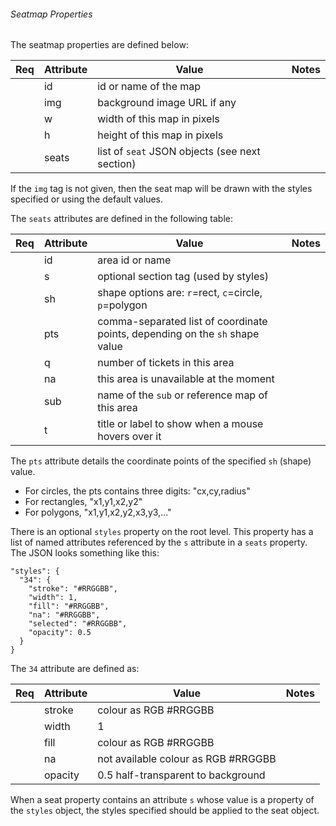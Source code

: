 ###### Seatmap Properties

The seatmap properties are defined below:

| Req | Attribute        | Value       | Notes |
|:---:| ---------------- | ----------- | ----- |
|     | id               | id or name of the map | |
|     | img              | background image URL if any | |
|     | w                | width of this map in pixels | |
|     | h                | height of this map in pixels | |
|     | seats            | list of `seat` JSON objects (see next section) | | |

If the `img` tag is not given, then the seat map will be drawn with the styles
specified or using the default values.

The `seats` attributes are defined in the following table:

| Req | Attribute | Value       | Notes |
|:---:| --------- | ----------- | ----- |
|     | id        | area id or name | |
|     | s         | optional section tag (used by styles) | |
|     | sh        | shape options are: `r`=rect, `c`=circle, `p`=polygon | |
|     | pts       | comma-separated list of coordinate points, depending on the `sh` shape value | |
|     | q         | number of tickets in this area | |
|     | na        | this area is unavailable at the moment | |
|     | sub       | name of the `sub` or reference map of this area | |
|     | t         | title or label to show when a mouse hovers over it | | |

The `pts` attribute details the coordinate points of the specified `sh` (shape)
value.

* For circles, the pts contains three digits: "cx,cy,radius"
* For rectangles, "x1,y1,x2,y2"
* For polygons, "x1,y1,x2,y2,x3,y3,..."

There is an optional `styles` property on the root level. This property has
a list of named attributes referenced by the `s` attribute in a `seats` property. The JSON
looks something like this:

    "styles": {
      "34": {
        "stroke": "#RRGGBB",
        "width": 1,
        "fill": "#RRGGBB",
        "na": "#RRGGBB",
        "selected": "#RRGGBB",
        "opacity": 0.5
      }
    }

The `34` attribute are defined as:

| Req | Attribute | Value       | Notes |
|:---:| --------- | ----------- | ----- |
|     | stroke    | colour as RGB #RRGGBB | |
|     | width     | 1 | |
|     | fill      | colour as RGB #RRGGBB | |
|     | na        | not available colour as RGB #RRGGBB | |
|     | opacity   | 0.5 half-transparent to background | | |

When a seat property contains an attribute `s` whose value is a property of the `styles` object, the styles specified should be applied to the seat object.
